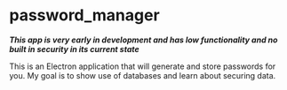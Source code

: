 # password_manager
***This app is very early in development and has low functionality and no built in security in its current state***

This is an Electron application that will generate and store passwords for you. 
My goal is to show use of databases and learn about securing data.
